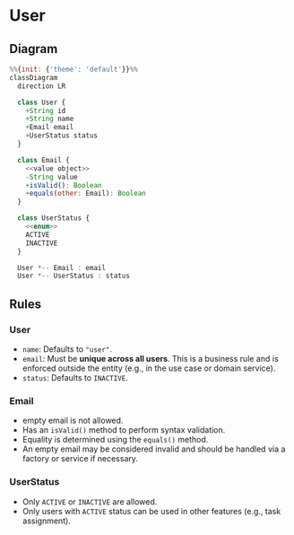 # User

## Diagram

```mermaid.js
%%{init: {'theme': 'default'}}%%
classDiagram
  direction LR

  class User {
    +String id
    +String name
    +Email email
    +UserStatus status
  }

  class Email {
    <<value object>>
    -String value
    +isValid(): Boolean
    +equals(other: Email): Boolean
  }

  class UserStatus {
    <<enum>>
    ACTIVE
    INACTIVE
  }

  User *-- Email : email
  User *-- UserStatus : status
```


## Rules

### User

* `name`: Defaults to `"user"`.
* `email`: Must be **unique across all users**. This is a business rule and is enforced outside the entity (e.g., in the use case or domain service).
* `status`: Defaults to `INACTIVE`.

### Email

* empty email is not allowed.
* Has an `isValid()` method to perform syntax validation.
* Equality is determined using the `equals()` method.
* An empty email may be considered invalid and should be handled via a factory or service if necessary.

### UserStatus

* Only `ACTIVE` or `INACTIVE` are allowed.
* Only users with `ACTIVE` status can be used in other features (e.g., task assignment).
